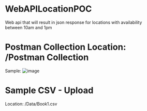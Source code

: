 # WebAPILocationPOC
Web api that will result in json response for locations with availability between 10am and 1pm

# Postman Collection Location: <branch>/Postman Collection
Sample:
![image](https://github.com/livevijay/WebAPILocationPOC/assets/34053127/2eb44131-21ef-4f00-b47e-1bc7aacb535f)

# Sample CSV - Upload
Location: <branch>/Data/Book1.csv



